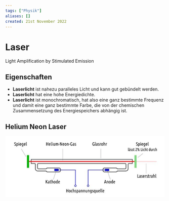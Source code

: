 ```yaml
---
tags: ["Physik"]
aliases: []
created: 21st November 2022
---
```


# Laser

Light Amplification by Stimulated Emission

## Eigenschaften

- **Laserlicht** ist nahezu paralleles Licht und kann gut gebündelt werden.
- **Laserlicht** hat eine hohe Energiedichte.
- **Laserlicht** ist monochromatisch, hat also eine ganz bestimmte Frequenz und damit eine ganz bestimmte Farbe, die von der chemischen Zusammensetzung des Energiespeichers abhängig ist.

## Helium Neon Laser

![NeHe-Laser](assets/NeHe-Laser.png)